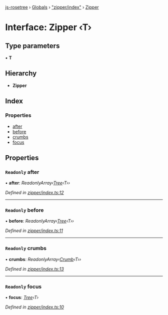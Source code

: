 [js-rosetree](../README.md) › [Globals](../globals.md) › ["zipper/index"](../modules/_zipper_index_.md) › [Zipper](_zipper_index_.zipper.md)

# Interface: Zipper ‹**T**›

## Type parameters

▪ **T**

## Hierarchy

* **Zipper**

## Index

### Properties

* [after](_zipper_index_.zipper.md#readonly-after)
* [before](_zipper_index_.zipper.md#readonly-before)
* [crumbs](_zipper_index_.zipper.md#readonly-crumbs)
* [focus](_zipper_index_.zipper.md#readonly-focus)

## Properties

### `Readonly` after

• **after**: *ReadonlyArray‹[Tree](_tree_index_.tree.md)‹T››*

*Defined in [zipper/index.ts:12](https://github.com/gamebox/rosetree/blob/8513442/src/zipper/index.ts#L12)*

___

### `Readonly` before

• **before**: *ReadonlyArray‹[Tree](_tree_index_.tree.md)‹T››*

*Defined in [zipper/index.ts:11](https://github.com/gamebox/rosetree/blob/8513442/src/zipper/index.ts#L11)*

___

### `Readonly` crumbs

• **crumbs**: *ReadonlyArray‹[Crumb](_zipper_index_.crumb.md)‹T››*

*Defined in [zipper/index.ts:13](https://github.com/gamebox/rosetree/blob/8513442/src/zipper/index.ts#L13)*

___

### `Readonly` focus

• **focus**: *[Tree](_tree_index_.tree.md)‹T›*

*Defined in [zipper/index.ts:10](https://github.com/gamebox/rosetree/blob/8513442/src/zipper/index.ts#L10)*
